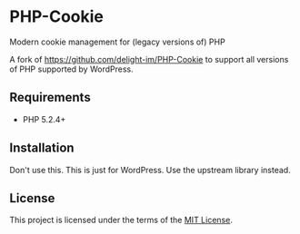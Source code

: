 # PHP-Cookie

Modern cookie management for (legacy versions of) PHP

A fork of https://github.com/delight-im/PHP-Cookie to support all versions of PHP supported by WordPress.

## Requirements

 * PHP 5.2.4+

## Installation

Don't use this. This is just for WordPress. Use the upstream library instead.

## License

This project is licensed under the terms of the [MIT License](https://opensource.org/licenses/MIT).
